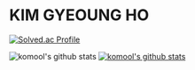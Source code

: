 # KIM GYEOUNG HO

[![Solved.ac Profile](http://mazassumnida.wtf/api/v2/generate_badge?boj=kito17)](https://solved.ac/kito17/)

![komool's github stats](https://github-readme-stats.vercel.app/api?username=komool&show_icons=true)
[![komool's github stats](https://github-readme-stats.vercel.app/api/top-langs/?username=komool&show_icons=true&hide_border=true&title_color=004386&icon_color=004386&layout=compact)](https://github.com/komool)
